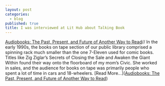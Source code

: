 ```yaml
---
layout: post
categories:
  - blog
published: true
title: I was interviewed at Lit Hub about Talking Book
---
```

[Audiobooks: The Past, Present, and Future of Another Way to Read](https://lithub.com/audiobooks-the-past-present-and-future-of-another-way-to-read/)// In the early 1990s, the books on tape section of our public library comprised a spinning rack much smaller than the one 7-Eleven used for comic books. Titles like Zig Ziglar’s Secrets of Closing the Sale and Awaken the Giant Within found their way onto the floorboard of my mom’s Civic. She worked in sales, and the audience for books on tape was primarily people who spent a lot of time in cars and 18-wheelers. [Read More...]([Audiobooks: The Past, Present, and Future of Another Way to Read](https://lithub.com/audiobooks-the-past-present-and-future-of-another-way-to-read/))
